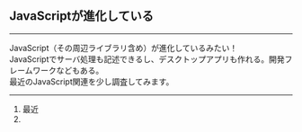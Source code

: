 ## JavaScriptが進化している

---
JavaScript（その周辺ライブラリ含め）が進化しているみたい！<br>
JavaScriptでサーバ処理も記述できるし、デスクトップアプリも作れる。開発フレームワークなどもある。<br>
最近のJavaScript関連を少し調査してみます。

---
1. 最近
2. 


